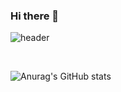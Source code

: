 ### Hi there 👋

![header](https://capsule-render.vercel.app/api?type=wave&color=auto&height=300&section=header&text=%20%20ワタクシは日本語で一番を意味するイ・ジェールと申します！-nl-何卒よろしくお願い申し上げます！&fontSize=90)

<br />

![Anurag's GitHub stats](https://github-readme-stats.vercel.app/api?username=Jaeil-Lee&theme=nightowl&show_icons=true)
